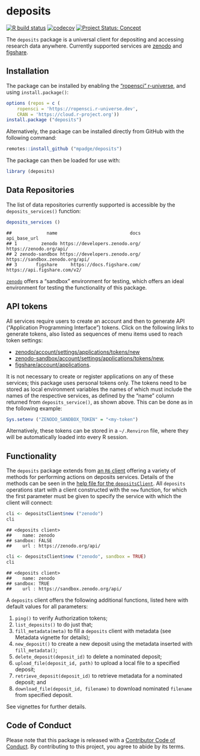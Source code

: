 # deposits

<!-- badges: start -->

[![R build
status](https://github.com/ropenscilabs/deposits/workflows/R-CMD-check/badge.svg)](https://github.com/ropenscilabs/deposits/actions?query=workflow%3AR-CMD-check)
[![codecov](https://codecov.io/gh/ropenscilabs/deposits/branch/main/graph/badge.svg)](https://codecov.io/gh/ropenscilabs/deposits)
[![Project Status:
Concept](https://www.repostatus.org/badges/latest/wip.svg)](https://www.repostatus.org/#wip)
<!-- badges: end -->

The `deposits` package is a universal client for depositing and
accessing research data anywhere. Currently supported services are
[zenodo](https://zenodo.org) and [figshare](https://figshare.com).

## Installation

The package can be installed by enabling the [“ropensci”
r-universe](https://ropensci.r-universe.dev), and using
`install.package()`:

``` r
options (repos = c (
    ropensci = 'https://ropensci.r-universe.dev',
    CRAN = 'https://cloud.r-project.org'))
install.package ("deposits")
```

Alternatively, the package can be installed directly from GitHub with
the following command:

``` r
remotes::install_github ("mpadge/deposits")
```

The package can then be loaded for use with:

``` r
library (deposits)
```

## Data Repositories

The list of data repositories currently supported is accessible by the
`deposits_services()` function:

``` r
deposits_services ()
```

    ##             name                           docs                    api_base_url
    ## 1         zenodo https://developers.zenodo.org/         https://zenodo.org/api/
    ## 2 zenodo-sandbox https://developers.zenodo.org/ https://sandbox.zenodo.org/api/
    ## 3       figshare     https://docs.figshare.com/    https://api.figshare.com/v2/

[`zenodo`](https://zenodo.org) offers a “sandbox” environment for
testing, which offers an ideal environment for testing the functionality
of this package.

## API tokens

All services require users to create an account and then to generate API
(“Application Programming Interface”) tokens. Click on the following
links to generate tokens, also listed as sequences of menu items used to
reach token settings:

  - [zenodo/account/settings/applications/tokens/new](https://zenodo.org/account/settings/applications/tokens/new/)
  - [zenodo-sandbox/account/settings/applications/tokens/new](https://sandbox.zenodo.org/account/settings/applications/tokens/new/),
  - [figshare/account/applications](https://figshare.com/account/applications).

It is not necessary to create or register applications on any of these
services; this package uses personal tokens only. The tokens need to be
stored as local environment variables the names of which must include
the names of the respective services, as defined by the “name” column
returned from `deposits_service()`, as shown above. This can be done as
in the following example:

``` r
Sys.setenv ("ZENODO_SANDBOX_TOKEN" = "<my-token")
```

Alternatively, these tokens can be stored in a `~/.Renviron` file, where
they will be automatically loaded into every R session.

## Functionality

The `deposits` package extends from [an `R6`
client](https://github.com/r-lib/R6) offering a variety of methods for
performing actions on deposits services. Details of the methods can be
seen in the [help file for the
`depositsClient`](https://docs.ropensci.org/deposits/reference/depositsClient.html).
All `deposits` operations start with a client constructed with the `new`
function, for which the first parameter must be given to specify the
service with which the client will connect:

``` r
cli <- depositsClient$new ("zenodo")
cli
```

    ## <deposits client>
    ##    name: zenodo
    ## sandbox: FALSE
    ##    url : https://zenodo.org/api/

``` r
cli <- depositsClient$new ("zenodo", sandbox = TRUE)
cli
```

    ## <deposits client>
    ##    name: zenodo
    ## sandbox: TRUE
    ##    url : https://sandbox.zenodo.org/api/

A `deposits` client offers the following additional functions, listed
here with default values for all parameters:

1.  `ping()` to verify Authorization tokens;
2.  `list_deposits()` to do just that;
3.  `fill_metadata(meta)` to fill a `deposits` client with metadata (see
    Metadata vignette for details);
4.  `new_deposit()` to create a new deposit using the metadata inserted
    with `fill_metadata()`;
5.  `delete_deposit(deposit_id)` to delete a nominated deposit;
6.  `upload_file(deposit_id, path)` to upload a local file to a
    specified deposit;
7.  `retrieve_deposit(deposit_id)` to retrieve metadata for a nominated
    deposit; and
8.  `download_file(deposit_id, filename)` to download nominated
    `filename` from specified deposit.

See vignettes for further details.

## Code of Conduct

Please note that this package is released with a [Contributor Code of
Conduct](https://ropensci.org/code-of-conduct/). By contributing to this
project, you agree to abide by its terms.

